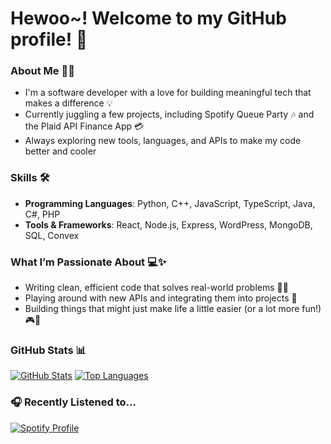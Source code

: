 # Hewoo~! Welcome to my GitHub profile! 💖

### About Me 👩‍💻
- I'm a software developer with a love for building meaningful tech that makes a difference 💡
- Currently juggling a few projects, including Spotify Queue Party 🎶 and the Plaid API Finance App 💳
- Always exploring new tools, languages, and APIs to make my code better and cooler

### Skills 🛠️
- **Programming Languages**: Python, C++, JavaScript, TypeScript, Java, C#, PHP
- **Tools & Frameworks**: React, Node.js, Express, WordPress, MongoDB, SQL, Convex

### What I’m Passionate About 💻✨
- Writing clean, efficient code that solves real-world problems 🧑‍💻
- Playing around with new APIs and integrating them into projects 🔌
- Building things that might just make life a little easier (or a lot more fun!) 🎮🚀

### GitHub Stats 📊
[![GitHub Stats](https://github-readme-stats.vercel.app/api?username=mel418&show_icons=true&layout=compact&theme=dark&hide_border=true&bg_color=22272E00&hide_rank=true)](https://github.com/mel418?tab=repositories)
[![Top Languages](https://github-readme-stats.vercel.app/api/top-langs/?username=mel418&layout=compact&langs_count=10&theme=dark&hide_border=true&bg_color=22272E00)](https://github.com/mel418?tab=repositories)

### 🎧 Recently Listened to...
[![Spotify Profile](https://spotify-github-profile.kittinanx.com/api/view?uid=mel.oh.dee&cover_image=true&theme=default&show_offline=false&background_color=121212&interchange=true&bar_color=53b14f&bar_color_cover=false)](https://spotify-github-profile.kittinanx.com/api/view?uid=mel.oh.dee&redirect=true)
